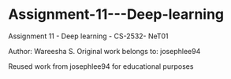 # Assignment-11---Deep-learning
Assignment 11 - Deep learning - CS-2532- NeT01

Author: Wareesha S.
Original work belongs to: josephlee94

Reused work from josephlee94 for educational purposes 
